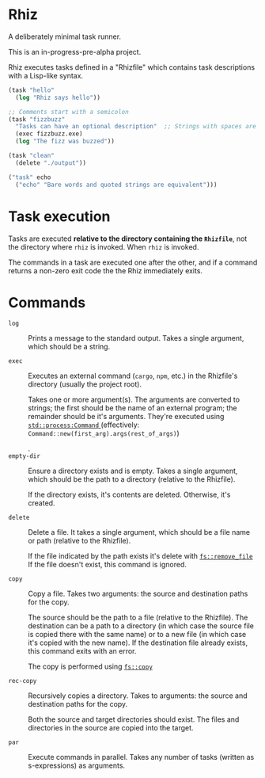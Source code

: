 # Rhiz

A deliberately minimal task runner.

This is an in-progress-pre-alpha project.

Rhiz executes tasks defined in a "Rhizfile" which contains task descriptions
with a Lisp-like syntax.

```scheme
(task "hello"
  (log "Rhiz says hello"))

;; Comments start with a semicolon
(task "fizzbuzz"
  "Tasks can have an optional description"  ;; Strings with spaces are double-quoted.
  (exec fizzbuzz.exe)
  (log "The fizz was buzzed"))

(task "clean"
  (delete "./output"))

("task" echo
  ("echo" "Bare words and quoted strings are equivalent")))
```


# Task execution

Tasks are executed **relative to the directory containing the `Rhizfile`**, not
the directory where `rhiz` is invoked. When `rhiz` is invoked.

The commands in a task are executed one after the other, and if a command
returns a non-zero exit code the the Rhiz immediately exits.

# Commands

<dl>
<dt><code>log</code></dt>
<dd>
  <p>Prints a message to the standard output. Takes a single argument, 
  which should be a string.</p>
</dd>

<dt><code>exec</code></dt>
<dd>
  <p>
    Executes an external command (<code>cargo</code>, <code>npm</code>, etc.) in the Rhizfile's directory
    (usually the project root).
  </p>
  <p>
    Takes one or more  argument(s). The arguments are converted to strings; the first
    should be the name of an external program; the remainder should be it's arguments.
    They're executed using
    <a 
    href="https://doc.rust-lang.org/std/process/struct.Command.html">
      <code>std::process:Command</code>
    </a>
    (effectively: <code>Command::new(first_arg).args(rest_of_args)</code>)
  </p>.
</dd>

<dt><code>empty-dir</code></dt>
<dd>
  <p>
    Ensure a directory exists and is empty. Takes a single argument, which should be the
    path to a directory (relative to the Rhizfile).
  </p>
  <p>
    If the directory exists, it's contents are deleted. Otherwise, it's created.
  </p>
</dd>

<dt><code>delete</code></dt>
<dd>
  <p>
    Delete a file. It takes a single argument, which should be
    a file name or path (relative to the Rhizfile).
  </p>
  <p>
    If the file indicated by the path exists it's delete with
    <a
      href="https://doc.rust-lang.org/std/fs/fn.remove_file.html">
      <code>fs::remove_file</code>
    </a>
    If the file doesn't exist, this command is ignored.
  </p>
</dt>

<dt><code>copy</code></dt>
<dd>
  <p>
    Copy a file. Takes two arguments: the source and destination paths for the copy.
  </p>
  <p>
    The source should be the path to a file (relative to the Rhizfile).
    The destination can be a path to a directory (in which case the source file
    is copied there with the same name) or to a new file (in which case it's 
    copied with the new name). If the destination file already exists, this
    command exits with an error.
  </p>
  <p>
    The copy is performed using 
    <a 
      href="https://doc.rust-lang.org/std/fs/fn.copy.html">
      <code>fs::copy</code>
    </a>
  </p>
</dd>

<dt><code>rec-copy</code></dt>
<dd>
  <p>
    Recursively copies a directory. Takes to arguments: the source and destination
    paths for the copy.
  </p>
  <p>
    Both the source and target directories should exist. The files and directories in the
    source are copied into the target.
  </p>
</dd>

<dt><code>par</code></dt>
<dd>
  <p>Execute commands in parallel. Takes any number of tasks (written as s-expressions) as arguments.</p>
</dd>


<!-- TODO(nknight): examples of each command type -->
